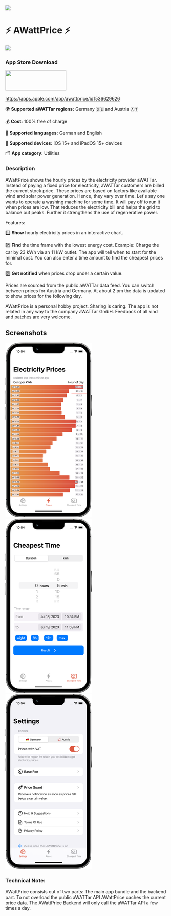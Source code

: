 <div>
	<img src="https://github.com/sp4c38/AWattPrice/blob/master/App%20Icon/AppIconDesign2.png?raw=true" width=100>
	<h1>⚡️ AWattPrice ⚡️</div>
</div>

<img src="https://img.shields.io/github/last-commit/sp4c38/AWattPrice?label=last%20modified" />

### App Store Download
<a href="https://apps.apple.com/app/awattprice/id1536629626"><img src="https://raw.githubusercontent.com/sp4c38/AWattPrice/master/readme_assets/download_button.png" width=190 height=63></img></a>  <a style="color:blue;" href="https://apps.apple.com/app/awattprice/id1536629626" target="_blank">

https://apps.apple.com/app/awattprice/id1536629626</a>

🌍 <b>Supported aWATTar regions:</b> Germany 🇩🇪 and Austria 🇦🇹

💰 <b> Cost:</b> 100% free of charge

💬 <b>Supported languages:</b> German and English

📱 <b>Supported devices:</b> iOS 15+ and iPadOS 15+ devices

🗂 <b>App category:</b> Utilities

### Description

AWattPrice shows the hourly prices by the electricity provider aWATTar. Instead of paying a fixed price for electricity, aWATTar customers are billed the current stock price. These prices are based on factors like available wind and
solar power generation. Hence, they vary over time. Let's say one wants to operate a washing machine for some time. It will pay
off to run it when prices are low. That reduces the electricity bill and helps the grid to balance out peaks. Further it strengthens
the use of regenerative power.

Features:

1️⃣ <b>Show</b> hourly electricity prices in an interactive chart.

2️⃣ <b>Find</b> the time frame with the lowest energy cost. Example: Charge the car by 23 kWh via an 11 kW outlet. The app will tell when to start for the minimal cost. You can also enter a time amount to find the cheapest prices for.

3️⃣ <b>Get notified</b> when prices drop under a certain value.

Prices are sourced from the public aWATTar data feed. You can
switch between prices for Austria and Germany. At about 2 pm the data is updated to show prices for the following day.

AWattPrice is a personal hobby project. Sharing is caring. The app is not related in any way to the company aWATTar GmbH.
Feedback of all kind and patches are very welcome.

## Screenshots
<div>
	<img src="https://github.com/sp4c38/AWattPrice/blob/master/readme_assets/screenshots/1_screenshot.png?raw=true" width=270>
	<img src="https://github.com/sp4c38/AWattPrice/blob/master/readme_assets/screenshots/2_screenshot.png?raw=true" width=270>
	<img src="https://github.com/sp4c38/AWattPrice/blob/master/readme_assets/screenshots/3_screenshot.png?raw=true" width=270>
</div>

### Technical Note:
AWattPrice consists out of two parts: The main app bundle and the backend part.
To not overload the public aWATTar API AWattPrice caches the current price data. The AWattPrice Backend will only call the aWATTar API a few times a day.
